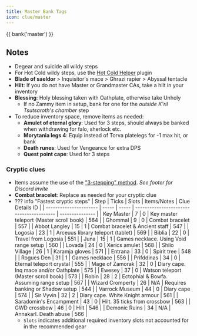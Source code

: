 ```yaml
---
title: Master Bank Tags
icon: clue/master
---
```


{{ bank('master') }}

## Notes
- Degear and suicide all wildy steps
- For Hot Cold wildy steps, use the [Hot Cold Helper](https://runelite.net/plugin-hub/show/hot-cold-helper) plugin
- **Blade of saeldor** > Inquisitor's mace > Ghrazi rapier > Abyssal tentacle
- **Hilt**: If you do not have Master or Grandmaster CAs, take a hilt in your inventory
- **Blessing**: Holy blessing taken with Oathplate, otherwise take Unholy
    - If no Zammy item in setup, bank for one for the *outside K'ril Tsutsaroth's chamber* step
- To reduce inventory space, remove items as needed:
    - **Amulet of eternal glory**: Used for 3 steps, should always be banked when withdrawing for falo, sherlock etc.
    - **Morytania legs 4**: Equip  instead of Torva platelegs for -1 max hit, or bank
    - **Death runes**: Used for Vengeance for extra DPS
    - **Quest point cape**: Used for 3 steps
### Cryptic clues
- Items assume the use of the ["3-stepping" method](https://discord.com/channels/922245627092541450/1233850882156789881/1235639466828234814). *See footer for Discord invite*
- **Combat bracelet**: Replace as needed for your cryptic clue
-  ??? info "Fastest cryptic steps"
    | Step                   | Ticks | Slots | Items/Notes                              | Clue Details ID |
    | ---------------------- | ----- | ----- | ---------------------------------------- | --------------- |
    | Key Master             | 7     | 0     | Key master teleport (Master scroll book) | 564             |
    | Ghommal                | 9     | 0     | Combat bracelet                          | 557             |
    | Abbot Langley          | 15    | 1     | Combat bracelet & Ancient staff          | 547             |
    | Logosia                | 23    | 1     | Arceuus library teleport (tablet)        | 569             |
    | Biblia                 | 22    | 0     | Travel from Logosia                      | 551             |
    | Juna                   | 15    | 1     | Games necklace. Using Void range setup   | 560             |
    | Lovada                 | 24    | 0     | Xerics amulet                            | 568             |
    | Shilo Village          | 26    | 1     | Karamja gloves                           | 571             |
    | Entrana                | 33    | 0     | Spirit tree                              | 548             |
    | Rogues Den             | 31    | 1     | Games necklace                           | 556             |
    | Prifddinas             | 34    | 0     | Eternal teleport crystal                 | 555             |
    | Mage of Zamorak        | 32    | 0     | Diary cape. Inq mace and/or Oathplate    | 575             |
    | Ewesey                 | 37    | 0     | Watson teleport (Master scroll book)     | 573             |
    | Robin                  | 28    | 2     | Ectophial & Bowfa. Assuming range setup  | 567             |
    | Wizard Cromperty       | 26    | N/A   | Requires banking or Shadow setup         | 544             |
    | Varrock Museum         | 44    | 0     | Diary cape                               | 574             |
    | Sir Vyvin              | 32    | 2     | Diary cape. White Knight armour          | 561             |
    | Saradomin's Encampment | 43    | 0     | Hilt. 35 ticks from crossbow             | 563             |
    | GWD crossbow           | 46    | 0     | Hilt                                     | 546             |
    | Demonic Ruins          | 34    | N/A   | Annakarl. Death abuse                    | 566             |
    - `Slots` indicates additional required inventory slots not accounted for in the recommended gear
